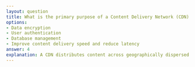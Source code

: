 ```yaml
---
layout: question
title: What is the primary purpose of a Content Delivery Network (CDN) in cloud architecture?
options:
- Data encryption
- User authentication
- Database management
- Improve content delivery speed and reduce latency
answer: 4
explanation: A CDN distributes content across geographically dispersed servers, reducing latency and improving content delivery speed by serving users from the nearest edge location.
---
```

